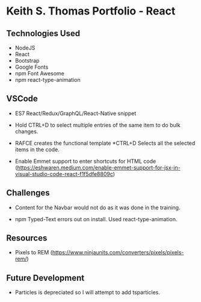 # Keith S. Thomas Portfolio - React

## Technologies Used

* NodeJS
* React
* Bootstrap
* Google Fonts
* npm Font Awesome
* npm react-type-animation

## VSCode

 * ES7 React/Redux/GraphQL/React-Native snippet

 * Hold CTRL+D to select multiple entries of the same item to do bulk changes.

 * RAFCE creates the functional template
 *CTRL+D Selects all the selected items in the code.

 * Enable Emmet support to enter shortcuts for HTML code (https://eshwaren.medium.com/enable-emmet-support-for-jsx-in-visual-studio-code-react-f1f5dfe8809c)

 ## Challenges

 * Content for the Navbar would not do as it was done in the training.

 * npm Typed-Text errors out on install. Used react-type-animation.

 ## Resources

 * Pixels to REM (https://www.ninjaunits.com/converters/pixels/pixels-rem/)

 ## Future Development

* Particles is depreciated so I will attempt to add tsparticles.